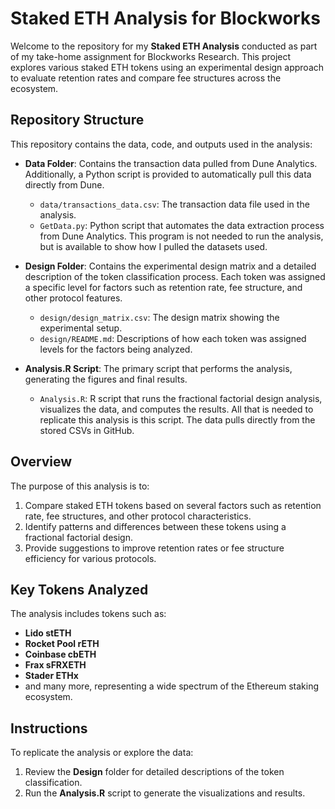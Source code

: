 
# Staked ETH Analysis for Blockworks

Welcome to the repository for my **Staked ETH Analysis** conducted as part of my take-home assignment for Blockworks Research. This project explores various staked ETH tokens using an experimental design approach to evaluate retention rates and compare fee structures across the ecosystem.

## Repository Structure

This repository contains the data, code, and outputs used in the analysis:

- **Data Folder**: Contains the transaction data pulled from Dune Analytics. Additionally, a Python script is provided to automatically pull this data directly from Dune.  
  - `data/transactions_data.csv`: The transaction data file used in the analysis.
  - `GetData.py`: Python script that automates the data extraction process from Dune Analytics. This program is not needed to run the analysis, but is available to show how I pulled the datasets used.

- **Design Folder**: Contains the experimental design matrix and a detailed description of the token classification process. Each token was assigned a specific level for factors such as retention rate, fee structure, and other protocol features.
  - `design/design_matrix.csv`: The design matrix showing the experimental setup.
  - `design/README.md`: Descriptions of how each token was assigned levels for the factors being analyzed.

- **Analysis.R Script**: The primary script that performs the analysis, generating the figures and final results.
  - `Analysis.R`: R script that runs the fractional factorial design analysis, visualizes the data, and computes the results. All that is needed to replicate this analysis is this script. The data pulls directly from the stored CSVs in GitHub.

## Overview

The purpose of this analysis is to:
1. Compare staked ETH tokens based on several factors such as retention rate, fee structures, and other protocol characteristics.
2. Identify patterns and differences between these tokens using a fractional factorial design.
3. Provide suggestions to improve retention rates or fee structure efficiency for various protocols.

## Key Tokens Analyzed

The analysis includes tokens such as:
- **Lido stETH**
- **Rocket Pool rETH**
- **Coinbase cbETH**
- **Frax sFRXETH**
- **Stader ETHx**
- and many more, representing a wide spectrum of the Ethereum staking ecosystem.

## Instructions

To replicate the analysis or explore the data:
1. Review the **Design** folder for detailed descriptions of the token classification.
2. Run the **Analysis.R** script to generate the visualizations and results.
